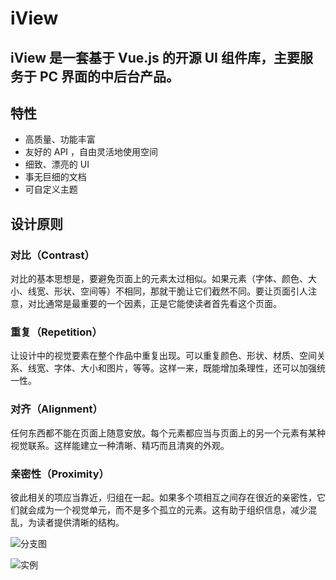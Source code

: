 
# iView
## iView 是一套基于 Vue.js 的开源 UI 组件库，主要服务于 PC 界面的中后台产品。
## 特性 
- 高质量、功能丰富
- 友好的 API ，自由灵活地使用空间
- 细致、漂亮的 UI
- 事无巨细的文档
- 可自定义主题
## 设计原则
### 对比（Contrast）
对比的基本思想是，要避免页面上的元素太过相似。如果元素（字体、颜色、大小、线宽、形状、空间等）不相同，那就干脆让它们截然不同。要让页面引人注意，对比通常是最重要的一个因素，正是它能使读者首先看这个页面。
### 重复（Repetition） 
让设计中的视觉要素在整个作品中重复出现。可以重复颜色、形状、材质、空间关系、线宽、字体、大小和图片，等等。这样一来，既能增加条理性，还可以加强统一性。
### 对齐（Alignment） 
任何东西都不能在页面上随意安放。每个元素都应当与页面上的另一个元素有某种视觉联系。这样能建立一种清晰、精巧而且清爽的外观。
### 亲密性（Proximity） 
彼此相关的项应当靠近，归组在一起。如果多个项相互之间存在很近的亲密性，它们就会成为一个视觉单元，而不是多个孤立的元素。这有助于组织信息，减少混乱，为读者提供清晰的结构。

![分支图](022402.png)

![实例](022301.png)